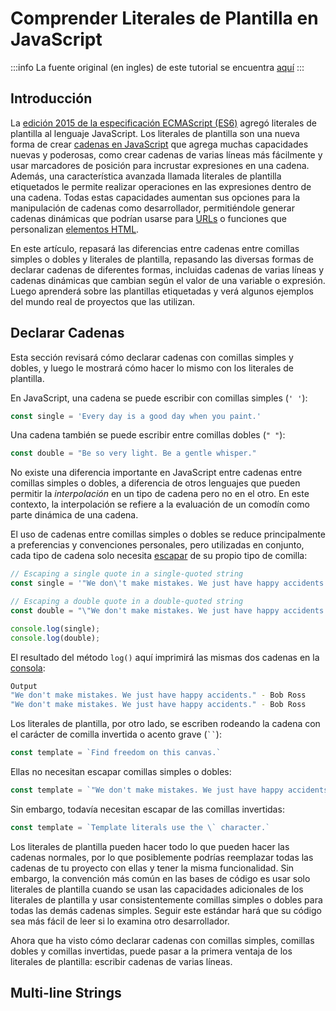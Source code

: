 # Comprender Literales de Plantilla en JavaScript

:::info
La fuente original (en ingles) de este tutorial se encuentra [aquí](https://www.digitalocean.com/community/tutorials/understanding-template-literals-in-javascript)
:::


## Introducción

La [edición 2015 de la especificación ECMAScript (ES6)](https://262.ecma-international.org/6.0/) agregó literales de plantilla al lenguaje JavaScript. Los literales de plantilla son una nueva forma de crear [cadenas en JavaScript](./how-to-work-with-strings-in-javascript.html) que agrega muchas capacidades nuevas y poderosas, como crear cadenas de varias líneas más fácilmente y usar marcadores de posición para incrustar expresiones en una cadena. Además, una característica avanzada llamada literales de plantilla etiquetados le permite realizar operaciones en las expresiones dentro de una cadena. Todas estas capacidades aumentan sus opciones para la manipulación de cadenas como desarrollador, permitiéndole generar cadenas dinámicas que podrían usarse para [URLs](https://developer.mozilla.org/en-US/docs/Learn/Common_questions/Web_mechanics/What_is_a_URL) o funciones que personalizan [elementos HTML](https://developer.mozilla.org/en-US/docs/Web/HTML).

En este artículo, repasará las diferencias entre cadenas entre comillas simples o dobles y literales de plantilla, repasando las diversas formas de declarar cadenas de diferentes formas, incluidas cadenas de varias líneas y cadenas dinámicas que cambian según el valor de una variable o expresión. Luego aprenderá sobre las plantillas etiquetadas y verá algunos ejemplos del mundo real de proyectos que las utilizan.

## Declarar Cadenas

Esta sección revisará cómo declarar cadenas con comillas simples y dobles, y luego le mostrará cómo hacer lo mismo con los literales de plantilla.

En JavaScript, una cadena se puede escribir con comillas simples (`' '`):


```js
const single = 'Every day is a good day when you paint.'
```

Una cadena también se puede escribir entre comillas dobles (`" "`):


```js
const double = "Be so very light. Be a gentle whisper."
```


No existe una diferencia importante en JavaScript entre cadenas entre comillas simples o dobles, a diferencia de otros lenguajes que pueden permitir la _interpolación_ en un tipo de cadena pero no en el otro. En este contexto, la interpolación se refiere a la evaluación de un comodín como parte dinámica de una cadena.

El uso de cadenas entre comillas simples o dobles se reduce principalmente a preferencias y convenciones personales, pero utilizadas en conjunto, cada tipo de cadena solo necesita [escapar](./how-to-work-with-strings-in-javascript.html#escapar-de-comillas-y-apostrofes-en-cadenas) de su propio tipo de comilla:


```js
// Escaping a single quote in a single-quoted string
const single = '"We don\'t make mistakes. We just have happy accidents." - Bob Ross'

// Escaping a double quote in a double-quoted string
const double = "\"We don't make mistakes. We just have happy accidents.\" - Bob Ross"

console.log(single);
console.log(double);
```


El resultado del método `log()` aquí imprimirá las mismas dos cadenas en la [consola](./how-to-use-the-js-dev-console.html):


```sh
Output
"We don't make mistakes. We just have happy accidents." - Bob Ross
"We don't make mistakes. We just have happy accidents." - Bob Ross
```


Los literales de plantilla, por otro lado, se escriben rodeando la cadena con el carácter de comilla invertida o acento grave (` `` `):


```js
const template = `Find freedom on this canvas.`
```

Ellas no necesitan escapar comillas simples o dobles:


```js
const template = `"We don't make mistakes. We just have happy accidents." - Bob Ross`
```


Sin embargo, todavía necesitan escapar de las comillas invertidas:


```js
const template = `Template literals use the \` character.`
```


Los literales de plantilla pueden hacer todo lo que pueden hacer las cadenas normales, por lo que posiblemente podrías reemplazar todas las cadenas de tu proyecto con ellas y tener la misma funcionalidad. Sin embargo, la convención más común en las bases de código es usar solo literales de plantilla cuando se usan las capacidades adicionales de los literales de plantilla y usar consistentemente comillas simples o dobles para todas las demás cadenas simples. Seguir este estándar hará que su código sea más fácil de leer si lo examina otro desarrollador.

Ahora que ha visto cómo declarar cadenas con comillas simples, comillas dobles y comillas invertidas, puede pasar a la primera ventaja de los literales de plantilla: escribir cadenas de varias líneas.


## Multi-line Strings


